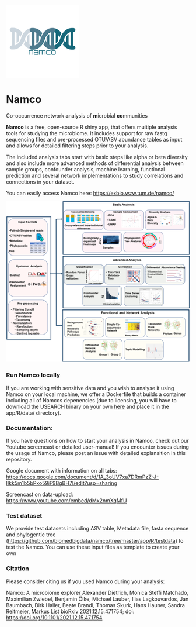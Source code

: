![](app/R/www/Logo.png?raw=true "NamcoLogo")

# Namco
Co-occurrence <b>n</b>etwork <b>a</b>nalysis of <b>m</b>icrobial <b>co</b>mmunities

<b>Namco</b> is a free, open-source R shiny app, that offers multiple analysis tools for studying the microbiome. It includes support for raw fastq sequencing files and pre-processed OTU/ASV abundance tables as input and allows for detailed filtering steps prior to your analysis.

The included analysis tabs start with basic steps like alpha or beta diversity and also include more advanced methods of differential analysis between sample groups, confounder analysis, machine learning, functional prediction and several network implementations to study correlations and connections in your dataset.

You can easily access Namco here: <a href=https://exbio.wzw.tum.de/namco/>https://exbio.wzw.tum.de/namco/</a>

![](app/R/www/namco_workflow_final.png?raw=true "NamcoWorkflow")

### Run Namco locally 

If you are working with sensitive data and you wish to analyse it using Namco on your local machine, we offer a Dockerfile that builds a container including all of Namcos depenencies (due to licensing, you will have to download the USEARCH binary on your own <a href=http://www.drive5.com/usearch/download.html>here</a> and place it in the app/R/data/ directory). 

### Documentation:

If you have questions on how to start your analysis in Namco, check out our Youtube screencast or detailed user-manual! If you encounter issues during the usage of Namco, please post an issue with detailed explanaition in this repository. 

Google document with information on all tabs:
https://docs.google.com/document/d/1A_3oUV7xa7DRmPzZ-J-IIkk5m1b5bPxo59iF9BgBH7I/edit?usp=sharing

Screencast on data-upload:
https://www.youtube.com/embed/dMx2nmXqMfU

### Test dataset

We provide test datasets including ASV table, Metadata file, fasta sequence and phylogentic tree (https://github.com/biomedbigdata/namco/tree/master/app/R/testdata) to test the Namco. You can use these input files as template to create your own

### Citation

Please consider citing us if you used Namco during your analysis:

Namco: A microbiome explorer
Alexander Dietrich, Monica Steffi Matchado, Maximilian Zwiebel, Benjamin Ölke, Michael Lauber, Ilias Lagkouvardos, Jan Baumbach, Dirk Haller, Beate Brandl, Thomas Skurk, Hans Hauner, Sandra Reitmeier, Markus List
bioRxiv 2021.12.15.471754; doi: https://doi.org/10.1101/2021.12.15.471754 
